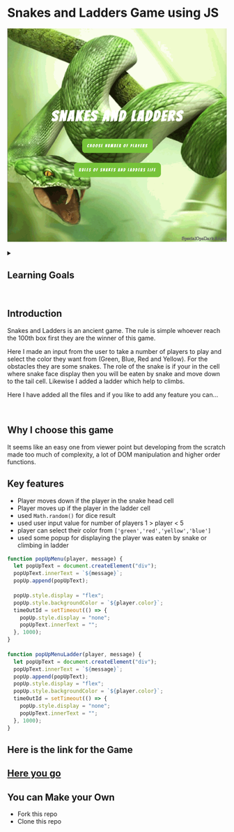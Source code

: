 # Snakes and Ladders Game using JS

<p align='center'>
<img src="./images/desktopScreenshot.png">
<p>

<details>
  <summary>
   <h2>Learning Goals</h2>
  </summary>

This exercise allows me to practice and apply the concepts and techniques learned in class.

While building this project I have learned.

- Developed a game using JavaScript .
- Used CSS and styled the html elements.
- Mainly this project is build using Flex-Box
- Used some of Higher Order Functions like forEach,some,find...
- Used display property to make web page visible as new page
- used input method to get data from the user

  <br>
  <hr>

</details>
<br>

## Introduction

Snakes and Ladders is an ancient game. The rule is simple whoever reach the 100th box first they are the winner of this game.

Here I made an input from the user to take a number of players to play and select the color they want from (Green, Blue, Red and Yellow). For the obstacles they are some snakes. The role of the snake is if your in the cell where snake face display then you will be eaten by snake and move down to the tail cell. Likewise I added a ladder which help to climbs.

Here I have added all the files and if you like to add any feature you can...

<br>

## Why I choose this game

It seems like an easy one from viewer point but developing from the scratch made too much of complexity, a lot of DOM manipulation and higher order functions.

## Key features

- Player moves down if the player in the snake head cell
- Player moves up if the player in the ladder cell
- used `Math.random()` for dice result
- used user input value for number of players 1 > player < 5
- player can select their color from `['green','red','yellow','blue']`
- used some popup for displaying the player was eaten by snake or climbing in ladder

```JavaScript
function popUpMenu(player, message) {
  let popUpText = document.createElement("div");
  popUpText.innerText = `${message}`;
  popUp.append(popUpText);

  popUp.style.display = "flex";
  popUp.style.backgroundColor = `${player.color}`;
  timeOutId = setTimeout(() => {
    popUp.style.display = "none";
    popUpText.innerText = "";
  }, 1000);
}

function popUpMenuLadder(player, message) {
  let popUpText = document.createElement("div");
  popUpText.innerText = `${message}`;
  popUp.append(popUpText);
  popUp.style.display = "flex";
  popUp.style.backgroundColor = `${player.color}`;
  timeOutId = setTimeout(() => {
    popUp.style.display = "none";
    popUpText.innerText = "";
  }, 1000);
}
```

## Here is the link for the Game

## <a href="https://ravichak1.github.io/SnakesAndLaddersGame/">Here you go </a>

## You can Make your Own

- Fork this repo
- Clone this repo

<br>
